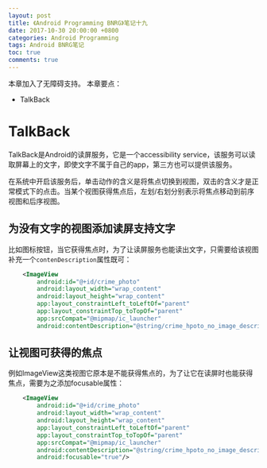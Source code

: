 ```yaml
---
layout: post
title: 《Android Programming BNRG》笔记十九
date: 2017-10-30 20:00:00 +0800
categories: Android Programming
tags: Android BNRG笔记
toc: true
comments: true
---
```

本章加入了无障碍支持。
本章要点：
- TalkBack
<!-- more -->

# TalkBack
TalkBack是Android的读屏服务，它是一个accessibility service，该服务可以读取屏幕上的文字，即使文字不属于自己的app，第三方也可以提供该服务。

在系统中开启该服务后，单击动作的含义是将焦点切换到视图，双击的含义才是正常模式下的点击。当某个视图获得焦点后，左划/右划分别表示将焦点移动到前序视图和后序视图。

## 为没有文字的视图添加读屏支持文字
比如图标按钮，当它获得焦点时，为了让读屏服务也能读出文字，只需要给该视图补充一个`contenDescription`属性既可：
``` xml
    <ImageView
        android:id="@+id/crime_photo"
        android:layout_width="wrap_content"
        android:layout_height="wrap_content"
        app:layout_constraintLeft_toLeftOf="parent"
        app:layout_constraintTop_toTopOf="parent"
        app:srcCompat="@mipmap/ic_launcher" 
        android:contentDescription="@string/crime_hpoto_no_image_description"/>
```

## 让视图可获得的焦点
例如ImageView这类视图它原本是不能获得焦点的，为了让它在读屏时也能获得焦点，需要为之添加focusable属性：

``` xml
    <ImageView
        android:id="@+id/crime_photo"
        android:layout_width="wrap_content"
        android:layout_height="wrap_content"
        app:layout_constraintLeft_toLeftOf="parent"
        app:layout_constraintTop_toTopOf="parent"
        app:srcCompat="@mipmap/ic_launcher" 
        android:contentDescription="@string/crime_hpoto_no_image_description"
        android:focusable="true"/>
```